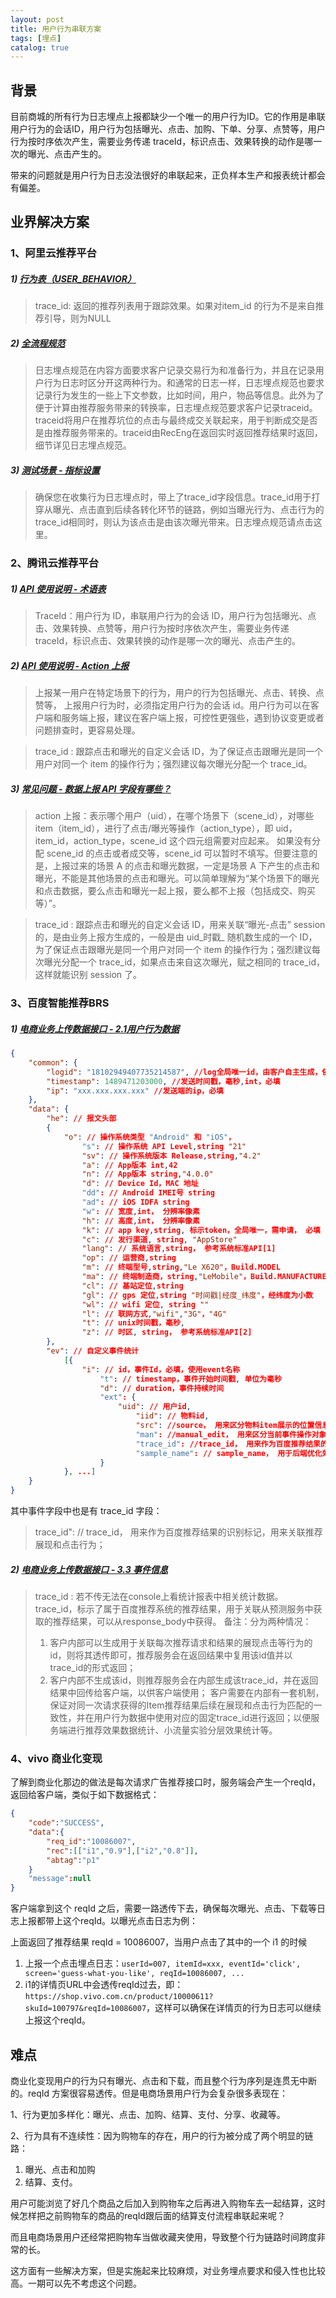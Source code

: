 ```yaml
---
layout: post
title: 用户行为串联方案
tags: [埋点]
catalog: true
---
```



## 背景

目前商城的所有行为日志埋点上报都缺少一个唯一的用户行为ID。它的作用是串联用户行为的会话ID，用户行为包括曝光、点击、加购、下单、分享、点赞等，用户行为按时序依次产生，需要业务传递 traceId，标识点击、效果转换的动作是哪一次的曝光、点击产生的。

带来的问题就是用户行为日志没法很好的串联起来，正负样本生产和报表统计都会有偏差。


## 业界解决方案

### 1、阿里云推荐平台

##### 1) [行为表（USER_BEHAVIOR）](https://help.aliyun.com/document_detail/54476.html?spm=a2c4g.11186623.2.16.58fe46f0j3RERr#h2--user_behavior-)

> trace_id: 返回的推荐列表用于跟踪效果。如果对item_id 的行为不是来自推荐引导，则为NULL

##### 2) [全流程规范](https://help.aliyun.com/document_detail/30373.html?spm=a2c4g.11186623.6.593.763e374a8DLoX3)

> 日志埋点规范在内容方面要求客户记录交易行为和准备行为，并且在记录用户行为日志时区分开这两种行为。和通常的日志一样，日志埋点规范也要求记录行为发生的一些上下文参数，比如时间，用户，物品等信息。此外为了便于计算由推荐服务带来的转换率，日志埋点规范要求客户记录traceid。traceid将用户在推荐坑位的点击与最终成交关联起来，用于判断成交是否是由推荐服务带来的。traceid由RecEng在返回实时返回推荐结果时返回，细节详见日志埋点规范。

##### 3) [测试场景 - 指标设置](https://help.aliyun.com/document_detail/61028.html?spm=5176.11065259.1996646101.searchclickresult.50b13240v5gG3t#h2-1-1)

> 确保您在收集行为日志埋点时，带上了trace_id字段信息。trace_id用于打穿从曝光、点击直到后续各转化环节的链路，例如当曝光行为、点击行为的trace_id相同时，则认为该点击是由该次曝光带来。日志埋点规范请点击这里。


### 2、腾讯云推荐平台

##### 1) [API 使用说明 - 术语表](https://cloud.tencent.com/document/product/587/9824#.E6.9C.AF.E8.AF.AD.E8.A1.A8)

> TraceId：用户行为 ID，串联用户行为的会话 ID，用户行为包括曝光、点击、效果转换、点赞等，用户行为按时序依次产生，需要业务传递 traceId，标识点击、效果转换的动作是哪一次的曝光、点击产生的。

##### 2) [API 使用说明 - Action 上报](https://cloud.tencent.com/document/product/587/9824#action-.E4.B8.8A.E6.8A.A5)

> 上报某一用户在特定场景下的行为，用户的行为包括曝光、点击、转换、点赞等， 上报用户行为时，必须指定用户行为的会话 id。用户行为可以在客户端和服务端上报，建议在客户端上报，可控性更强些，遇到协议变更或者问题排查时，更容易处理。

> trace_id : 跟踪点击和曝光的自定义会话 ID，为了保证点击跟曝光是同一个用户对同一个 item 的操作行为；强烈建议每次曝光分配一个 trace_id。

##### 3) [常见问题 - 数据上报 API 字段有哪些？](https://cloud.tencent.com/document/product/587/9827#.E6.95.B0.E6.8D.AE.E4.B8.8A.E6.8A.A5-api-.E5.AD.97.E6.AE.B5.E6.9C.89.E5.93.AA.E4.BA.9B.EF.BC.9F)

> action 上报：表示哪个用户（uid），在哪个场景下（scene_id），对哪些 item（item_id），进行了点击/曝光等操作（action_type），即 uid，item_id，action_type，scene_id 这个四元组需要对应起来。
如果没有分配 scene_id 的点击或者成交等，scene_id 可以暂时不填写。但要注意的是，上报过来的场景 A 的点击和曝光数据，一定是场景 A 下产生的点击和曝光，不能是其他场景的点击和曝光。可以简单理解为“某个场景下的曝光和点击数据，要么点击和曝光一起上报，要么都不上报（包括成交、购买等）”。

> trace_id : 跟踪点击和曝光的自定义会话 ID，用来关联“曝光-点击” session 的，是由业务上报方生成的，一般是由 uid_时戳_ 随机数生成的一个 ID，为了保证点击跟曝光是同一个用户对同一个 item 的操作行为；强烈建议每次曝光分配一个 trace_id，如果点击来自这次曝光，赋之相同的 trace_id，这样就能识别 session 了。


### 3、百度智能推荐BRS

##### 1) [电商业务上传数据接口 - 2.1用户行为数据](https://cloud.baidu.com/doc/BRS/s/Yjwvxjpzt#21%E7%94%A8%E6%88%B7%E8%A1%8C%E4%B8%BA%E6%95%B0%E6%8D%AE%EF%BC%88action%EF%BC%89)

```json
{
    "common": {
        "logid": "18102949407735214587", //log全局唯一id，由客户自主生成，依据此标志去除重复请求数据，必填
        "timestamp": 1489471203000, //发送时间戳，毫秒,int，必填
        "ip": "xxx.xxx.xxx.xxx" //发送端的ip，必填
    },
    "data": {
        "he": // 报文头部
        {
            "o": // 操作系统类型 "Android" 和 "iOS"，
                "s": // 操作系统 API Level,string "21"
                "sv": // 操作系统版本 Release,string,"4.2"
                "a": // App版本 int,42
                "n": // App版本 string,"4.0.0"
                "d": // Device Id，MAC 地址 
                "dd": // Android IMEI号 string
                "ad": // iOS IDFA string
                "w": // 宽度,int， 分辨率像素
                "h": // 高度,int， 分辨率像素
                "k": // app key,string, 标示token，全局唯一，需申请， 必填
                "c": // 发行渠道, string, "AppStore"
                "lang": // 系统语言,string， 参考系统标准API[1]
                "op": // 运营商,string
                "m": // 终端型号,string,"Le X620"，Build.MODEL
                "ma": // 终端制造商，string,"LeMobile"，Build.MANUFACTURER
                "cl": // 基站定位,string
                "gl": // gps 定位,string "时间戳|经度_纬度"，经纬度为小数
                "wl": // wifi 定位, string ""
                "l": // 联网方式,"wifi","3G"，"4G"
                "t": // unix时间戳，毫秒,
                "z": // 时区, string， 参考系统标准API[2]
        },
        "ev": // 自定义事件统计
            [{
                "i": // id，事件Id，必填，使用event名称
                    "t": // timestamp，事件开始时间戳, 单位为毫秒
                    "d": // duration，事件持续时间
                    "ext": {
                        "uid": // 用户id,
                            "iid": // 物料id,
                            "src": //source， 用来区分物料item展示的位置信息，方便数据统计；例如：首页推荐、详情页推荐、用户中心推荐等
                            "man": //manual_edit， 用来区分当前事件操作对象是否是人工运营的结果；
                            "trace_id": //trace_id， 用来作为百度推荐结果的识别标记，用来关联推荐展现和点击行为；
                            "sample_name": // sample_name， 用于后端优化效果，来源于预测接口中返回的sample_name
                    }
            }, ...]
    }
}
```

其中事件字段中也是有 trace_id 字段：

> trace_id": // trace_id， 用来作为百度推荐结果的识别标记，用来关联推荐展现和点击行为；

##### 2) [电商业务上传数据接口 - 3.3 事件信息](https://cloud.baidu.com/doc/BRS/s/Yjwvxjpzt#32%E4%BA%8B%E4%BB%B6%E4%BF%A1%E6%81%AF)

> trace_id : 若不传无法在console上看统计报表中相关统计数据。
> trace_id，标示了属于百度推荐系统的推荐结果，用于关联从预测服务中获取的推荐结果，可以从response_body中获得。
> 备注：分为两种情况：
> 1. 客户内部可以生成用于关联每次推荐请求和结果的展现点击等行为的id，则将其透传即可，推荐服务会在返回结果中复用该id值并以trace_id的形式返回；
> 2. 客户内部不生成该id，则推荐服务会在内部生成该trace_id，并在返回结果中回传给客户端，以供客户端使用；
> 客户需要在内部有一套机制，保证对同一次请求获得的Item推荐结果后续在展现和点击行为匹配的一致性，并在用户行为数据中使用对应的固定trace_id进行返回；以便服务端进行推荐效果数据统计、小流量实验分层效果统计等。


### 4、vivo 商业化变现

了解到商业化那边的做法是每次请求广告推荐接口时，服务端会产生一个reqId，返回给客户端，类似于如下数据格式：

```json
{
    "code":"SUCCESS",
    "data":{
        "req_id":"10086007",
        "rec":[["i1","0.9"],["i2","0.8"]],
        "abtag":"p1"
    }
    "message":null
}
```

客户端拿到这个 reqId 之后，需要一路透传下去，确保每次曝光、点击、下载等日志上报都带上这个reqId。以曝光点击日志为例：

上面返回了推荐结果 reqId = 10086007，当用户点击了其中的一个 i1 的时候

1. 上报一个点击埋点日志：`userId=007, itemId=xxx, eventId='click', screen='guess-what-you-like', reqId=10086007, ...`
2. i1的详情页URL中会透传reqId过去，即：`https://shop.vivo.com.cn/product/10000611?skuId=100797&reqId=10086007`，这样可以确保在详情页的行为日志可以继续上报这个reqId。


## 难点

商业化变现用户的行为只有曝光、点击和下载，而且整个行为序列是连贯无中断的。reqId 方案很容易透传。但是电商场景用户行为会复杂很多表现在：

1、行为更加多样化：曝光、点击、加购、结算、支付、分享、收藏等。

2、行为具有不连续性：因为购物车的存在，用户的行为被分成了两个明显的链路：

1. 曝光、点击和加购
2. 结算、支付。

用户可能浏览了好几个商品之后加入到购物车之后再进入购物车去一起结算，这时候怎样把之前购物车的商品的reqId跟后面的结算支付流程串联起来呢？

而且电商场景用户还经常把购物车当做收藏夹使用，导致整个行为链路时间跨度非常的长。

这方面有一些解决方案，但是实施起来比较麻烦，对业务埋点要求和侵入性也比较高。一期可以先不考虑这个问题。


